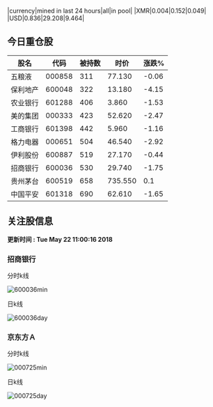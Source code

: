 |currency|mined in last 24 hours|all|in pool|
|XMR|0.004|0.152|0.049|
|USD|0.836|29.208|9.464|

## 今日重仓股 

|股名|代码|被持数|时价|涨跌%|
|---|---|---|---|---|
|五粮液|000858|311|77.130|-0.06|
|保利地产|600048|322|13.180|-4.15|
|农业银行|601288|406|3.860|-1.53|
|美的集团|000333|423|52.620|-2.47|
|工商银行|601398|442|5.960|-1.16|
|格力电器|000651|504|46.540|-2.92|
|伊利股份|600887|519|27.170|-0.44|
|招商银行|600036|530|29.740|-1.75|
|贵州茅台|600519|658|735.550|0.1|
|中国平安|601318|690|62.610|-1.65|

## 关注股信息
**更新时间 : Tue May 22 11:00:16 2018**
### 招商银行 
分时k线

![600036min](http://image.sinajs.cn/newchart/min/n/sh600036.gif)

日k线

![600036day](http://image.sinajs.cn/newchart/daily/n/sh600036.gif)

### 京东方Ａ 
分时k线

![000725min](http://image.sinajs.cn/newchart/min/n/sz000725.gif)

日k线

![000725day](http://image.sinajs.cn/newchart/daily/n/sz000725.gif)
